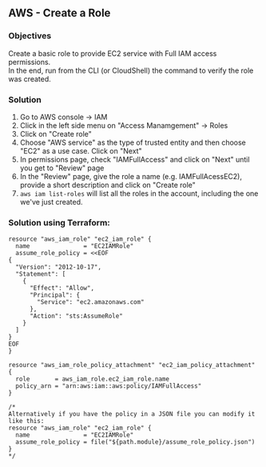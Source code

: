 ## AWS - Create a Role

### Objectives

Create a basic role to provide EC2 service with Full IAM access permissions.<br>
In the end, run from the CLI (or CloudShell) the command to verify the role was created.

### Solution

1. Go to AWS console -> IAM
2. Click in the left side menu on "Access Manamgement" -> Roles
3. Click on "Create role"
3. Choose "AWS service" as the type of trusted entity and then choose "EC2" as a use case. Click on "Next"
4. In permissions page, check "IAMFullAccess" and click on "Next" until you get to "Review" page
5. In the "Review" page, give the role a name (e.g. IAMFullAcessEC2), provide a short description and click on "Create role"
6. `aws iam list-roles` will list all the roles in the account, including the one we've just created.

### Solution using Terraform:
```
resource "aws_iam_role" "ec2_iam_role" {
  name               = "EC2IAMRole"
  assume_role_policy = <<EOF
{
  "Version": "2012-10-17",
  "Statement": [
    {
      "Effect": "Allow",
      "Principal": {
        "Service": "ec2.amazonaws.com"
      },
      "Action": "sts:AssumeRole"
    }
  ]
}
EOF
}

resource "aws_iam_role_policy_attachment" "ec2_iam_policy_attachment" {
  role       = aws_iam_role.ec2_iam_role.name
  policy_arn = "arn:aws:iam::aws:policy/IAMFullAccess"
}

/*
Alternatively if you have the policy in a JSON file you can modify it like this:
resource "aws_iam_role" "ec2_iam_role" {
  name               = "EC2IAMRole"
  assume_role_policy = file("${path.module}/assume_role_policy.json")
}
*/
```
